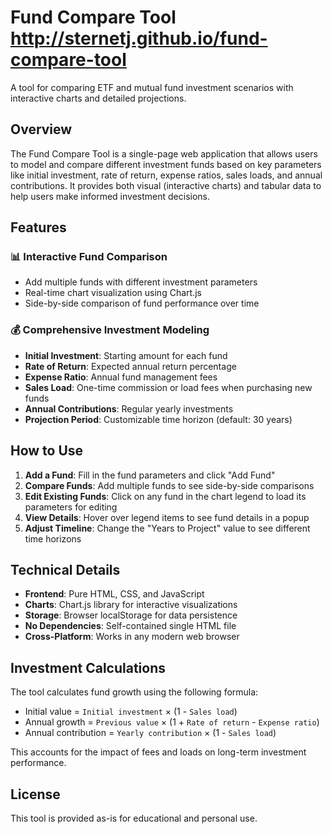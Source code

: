 # Fund Compare Tool http://sternetj.github.io/fund-compare-tool

A tool for comparing ETF and mutual fund investment scenarios with interactive charts and detailed projections.

## Overview

The Fund Compare Tool is a single-page web application that allows users to model and compare different investment funds based on key parameters like initial investment, rate of return, expense ratios, sales loads, and annual contributions. It provides both visual (interactive charts) and tabular data to help users make informed investment decisions.

## Features

### 📊 Interactive Fund Comparison
- Add multiple funds with different investment parameters
- Real-time chart visualization using Chart.js
- Side-by-side comparison of fund performance over time

### 💰 Comprehensive Investment Modeling
- **Initial Investment**: Starting amount for each fund
- **Rate of Return**: Expected annual return percentage
- **Expense Ratio**: Annual fund management fees
- **Sales Load**: One-time commission or load fees when purchasing new funds
- **Annual Contributions**: Regular yearly investments
- **Projection Period**: Customizable time horizon (default: 30 years)

## How to Use

1. **Add a Fund**: Fill in the fund parameters and click "Add Fund"
2. **Compare Funds**: Add multiple funds to see side-by-side comparisons
3. **Edit Existing Funds**: Click on any fund in the chart legend to load its parameters for editing
4. **View Details**: Hover over legend items to see fund details in a popup
5. **Adjust Timeline**: Change the "Years to Project" value to see different time horizons

## Technical Details

- **Frontend**: Pure HTML, CSS, and JavaScript
- **Charts**: Chart.js library for interactive visualizations
- **Storage**: Browser localStorage for data persistence
- **No Dependencies**: Self-contained single HTML file
- **Cross-Platform**: Works in any modern web browser

## Investment Calculations

The tool calculates fund growth using the following formula:
- Initial value = `Initial investment` × (1 - `Sales load`)
- Annual growth = `Previous value` × (1 + `Rate of return` - `Expense ratio`)
- Annual contribution = `Yearly contribution` × (1 - `Sales load`)

This accounts for the impact of fees and loads on long-term investment performance.

## License

This tool is provided as-is for educational and personal use.
